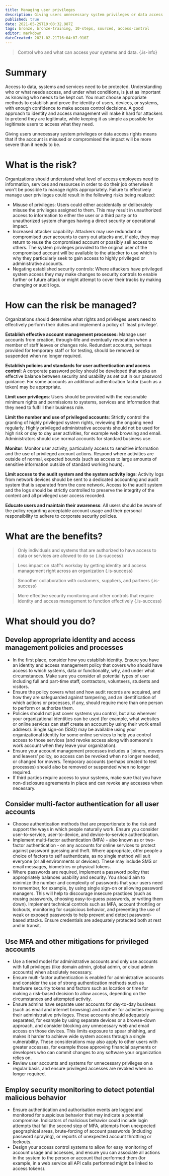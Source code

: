 ```yaml
---
title: Managing user privileges
description: Giving users unnecessary system privileges or data access rights means that if the account is misused or compromised the impact will be more severe than it needs to be.
published: true
date: 2021-05-29T19:08:32.987Z
tags: bronze, bronze-training, 10-steps, sourced, access-control
editor: markdown
dateCreated: 2021-02-21T16:04:07.910Z
---
```


> Control who and what can access your systems and data.
{.is-info}


# Summary 
Access to data, systems and services need to be protected. Understanding who or what needs access, and under what conditions, is just as important as knowing who needs to be kept out. You must choose appropriate methods to establish and prove the identity of users, devices, or systems, with enough confidence to make access control decisions. A good approach to identity and access management will make it hard for attackers to pretend they are legitimate, while keeping it as simple as possible for legitimate users to access what they need.

Giving users unnecessary system privileges or data access rights means that if the account is misused or compromised the impact will be more severe than it needs to be.

# What is the risk?
Organizations should understand what level of access employees need to information, services and resources in order to do their job otherwise it won't be possible to manage rights appropriately. Failure to effectively manage user privileges could result in the following risks being realized:

- Misuse of privileges: Users could either accidentally or deliberately misuse the privileges assigned to them. This may result in unauthorized access to information to either the user or a third party or to unauthorized system changes having a direct security or operational impact.
- Increased attacker capability: Attackers may use redundant or compromised user accounts to carry out attacks and, if able, they may return to reuse the compromised account or possibly sell access to others. The system privileges provided to the original user of the compromised account will be available to the attacker to use which is why they particularly seek to gain access to highly privileged or administrative accounts.
- Negating established security controls: Where attackers have privileged system access they may make changes to security controls to enable further or future attack or might attempt to cover their tracks by making changing or audit logs.

# How can the risk be managed?
Organizations should determine what rights and privileges users need to effectively perform their duties and implement a policy of 'least privilege'.

**Establish effective account management processes:** Manage user accounts from creation, through-life and eventually revocation when a member of staff leaves or changes role. Redundant accounts, perhaps provided for temporary staff or for testing, should be removed or suspended when no longer required.

**Establish policies and standards for user authentication and access control**: A corporate password policy should be developed that seeks an effective balance between security and usability as set out in our password guidance. For some accounts an additional authentication factor (such as a token) may be appropriate.

**Limit user privileges**: Users should be provided with the reasonable minimum rights and permissions to systems, services and information that they need to fulfilll their business role.

**Limit the number and use of privileged accounts**: Strictly control the granting of highly privileged system rights, reviewing the ongoing need regularly. Highly privileged administrative accounts should not be used for high risk or day to day user activities, for example web browsing and email. Administrators should use normal accounts for standard business use.

**Monitor**: Monitor user activity, particularly access to sensitive information and the use of privileged account actions. Respond where activities are outside of normal, expected bounds (such as access to large amounts of sensitive information outside of standard working hours).

**Limit access to the audit system and the system activity logs**: Activity logs from network devices should be sent to a dedicated accounting and audit system that is separated from the core network. Access to the audit system and the logs should be strictly controlled to preserve the integrity of the content and all privileged user access recorded.

**Educate users and maintain their awareness**: All users should be aware of the policy regarding acceptable account usage and their personal responsibility to adhere to corporate security policies.

# What are the benefits?

> Only individuals and systems that are authorized to have access to data or services are allowed to do so
{.is-success}

> Less impact on staff's workday by getting identity and access management right across an organization
{.is-success}

> Smoother collaboration with customers, suppliers, and partners
{.is-success}

> More effective security monitoring and other controls that require identity and access management to function effectively
{.is-success}

# What should you do?
## Develop appropriate identity and access management policies and processes
- In the first place, consider how you establish identity. Ensure you have an identity and access management policy that covers who should have access to which systems, data or functionality, why, and under what circumstances. Make sure you consider all potential types of user including full and part-time staff, contractors, volunteers, students and visitors.
- Ensure the policy covers what and how audit records are acquired, and how they are safeguarded against tampering, and an identification of which actions or processes, if any, should require more than one person to perform or authorize them.
- Policies should not just cover systems you control, but also wherever your organizational identities can be used (for example, what websites or online services can staff create an account by using their work email address). Single sign-on (SSO) may be available using your organizational identity for some online services to help you control access to those services (and revoke access along with someone's work account when they leave your organization).
- Ensure your account management processes includes a ‘joiners, movers and leavers’ policy, so access can be revoked when no longer needed, or changed for movers. Temporary accounts (perhaps created to test processes) should also be removed or suspended when no longer required.
- If third parties require access to your systems, make sure that you have non-disclosure agreements in place and can revoke any accesses when necessary.

## Consider multi-factor authentication for all user accounts
- Choose authentication methods that are proportionate to the risk and support the ways in which people naturally work. Ensure you consider user-to-service, user-to-device, and device-to-service authentication.
- Implement multi-factor authentication (MFA) - also known as or two-factor authentication - on any accounts for online services to protect against password guessing and theft. Where appropriate, offer people a choice of factors to self authenticate, as no single method will suit everyone (or all environments or devices). These may include SMS or email messages, biometrics or physical tokens.
- Where passwords are required, implement a password policy that appropriately balances usability and security. You should aim to minimize the number and complexity of passwords that your users need to remember, for example, by using single sign-on or allowing password managers. This will help to discourage insecure practices (such as reusing passwords, choosing easy-to-guess passwords, or writing them down). Implement technical controls such as MFA, account throttling or lockouts, monitoring for suspicious behavior, and preventing the use of weak or exposed passwords to help prevent and detect password-based attacks.
Ensure credentials are adequately protected both at rest and in transit.

## Use MFA and other mitigations for privileged accounts
- Use a tiered model for administrative accounts and only use accounts with full privileges (like domain admin, global admin, or cloud admin accounts) when absolutely necessary.
- Ensure multi-factor authentication is enabled for administrative accounts and consider the use of strong authentication methods such as hardware security tokens and factors such as location or time for making a risk-based decision to allow access, depending on the circumstances and attempted activity.
- Ensure admins have separate user accounts for day-to-day business (such as email and internet browsing) and another for activities requiring their administrative privileges. These accounts should adequately separated, for example by using separate devices or a browse-down approach, and consider blocking any unnecessary web and email access on those devices. This limits exposure to spear phishing, and makes it harder to achieve wide system access through a single vulnerability. These considerations may also apply to other users with greater accesses, for example those approving financial payments or developers who can commit changes to any software your organization relies on.
- Review user accounts and systems for unnecessary privileges on a regular basis, and ensure privileged accesses are revoked when no longer required.

## Employ security monitoring to detect potential malicious behavior
- Ensure authentication and authorisation events are logged and monitored for suspicious behavior that may indicate a potential compromise. Indicators of malicious behavior could include login attempts that fail the second step of MFA, attempts from unexpected geographical areas, brute-forcing of account passwords (including password spraying), or reports of unexpected account throttling or lockouts.
- Design your access control systems to allow for easy monitoring of account usage and accesses, and ensure you can associate all actions in the system to the person or account that performed them (for example, in a web service all API calls performed might be linked to access tokens).

